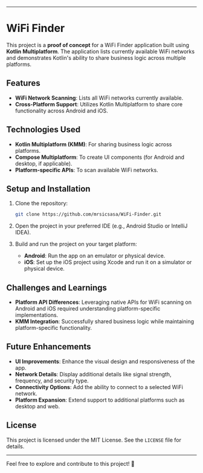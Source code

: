 
---

# WiFi Finder

This project is a **proof of concept** for a WiFi Finder application built using **Kotlin Multiplatform**. The application lists currently available WiFi networks and demonstrates Kotlin's ability to share business logic across multiple platforms.

## Features

- **WiFi Network Scanning**: Lists all WiFi networks currently available.
- **Cross-Platform Support**: Utilizes Kotlin Multiplatform to share core functionality across Android and iOS.

## Technologies Used

- **Kotlin Multiplatform (KMM)**: For sharing business logic across platforms.
- **Compose Multiplatform**: To create UI components (for Android and desktop, if applicable).
- **Platform-specific APIs**: To scan available WiFi networks.

## Setup and Installation

1. Clone the repository:
   ```bash
   git clone https://github.com/mrsicsasa/WiFi-Finder.git
   ```

2. Open the project in your preferred IDE (e.g., Android Studio or IntelliJ IDEA).

3. Build and run the project on your target platform:
   - **Android**: Run the app on an emulator or physical device.
   - **iOS**: Set up the iOS project using Xcode and run it on a simulator or physical device.

## Challenges and Learnings

- **Platform API Differences**: Leveraging native APIs for WiFi scanning on Android and iOS required understanding platform-specific implementations.
- **KMM Integration**: Successfully shared business logic while maintaining platform-specific functionality.

## Future Enhancements

- **UI Improvements**: Enhance the visual design and responsiveness of the app.
- **Network Details**: Display additional details like signal strength, frequency, and security type.
- **Connectivity Options**: Add the ability to connect to a selected WiFi network.
- **Platform Expansion**: Extend support to additional platforms such as desktop and web.

## License

This project is licensed under the MIT License. See the `LICENSE` file for details.

---

Feel free to explore and contribute to this project! 🎉 
